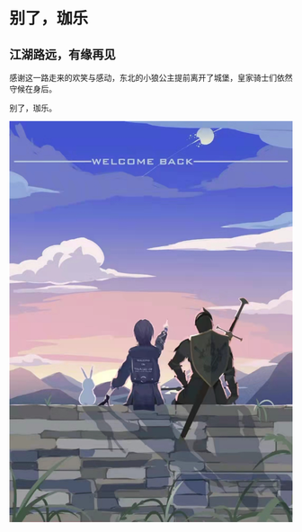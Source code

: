 # 别了，珈乐

## 江湖路远，有缘再见

感谢这一路走来的欢笑与感动，东北的小狼公主提前离开了城堡，皇家骑士们依然守候在身后。

别了，珈乐。
<!--more-->
![A-Soul珈乐](/images/posts/asoul/珈乐与皇家骑士.jpg)
